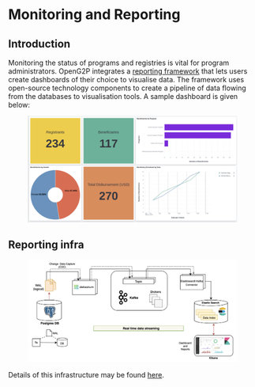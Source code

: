 # Monitoring and Reporting

## Introduction

Monitoring the status of programs and registries is vital for program administrators. OpenG2P integrates a [reporting framework](https://github.com/mosip/reporting) that lets users create dashboards of their choice to visualise data. The framework uses open-source technology components to create a pipeline of data flowing from the databases to visualisation tools.  A sample dashboard is given below:

<figure><img src="../.gitbook/assets/image (5).png" alt=""><figcaption></figcaption></figure>

## Reporting infra

<figure><img src="../.gitbook/assets/image (3).png" alt=""><figcaption></figcaption></figure>

Details of this infrastructure may be found [here](https://github.com/mosip/reporting).
